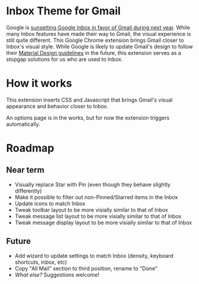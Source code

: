 # Inbox Theme for Gmail
Google is [sunsetting Google Inbox in favor of Gmail during next year](https://www.blog.google/products/gmail/inbox-signing-find-your-favorite-features-new-gmail/). While many Inbox features have made their way to Gmail, the visual experience is still quite different. This Google Chrome extension brings Gmail closer to Inbox's visual style. While Google is likely to update Gmail's design to follow their [Material Design guidelines](https://material.io/) in the future, this extension serves as a stopgap solutions for us who are used to Inbox.

# How it works
This extension inserts CSS and Javascript that brings Gmail's visual appearance and behavior closer to Inbox.

An options page is in the works, but for now the extension triggers automatically.

# Roadmap
## Near term
- Visually replace Star with Pin (even though they behave slightly differently)
- Make it possible to filter out non-Pinned/Starred items in the Inbox
- Update icons to match Inbox
- Tweak toolbar layout to be more visially similar to that of Inbox
- Tweak message list layout to be more visially similar to that of Inbox
- Tweak message display layout to be more visially similar to that of Inbox

## Future
- Add wizard to update settings to match Inbox (density, keyboard shortcuts, inbox, etc)
- Copy "All Mail" section to third position, rename to "Done"
- *What else?* Suggestions welcome!